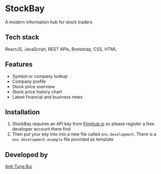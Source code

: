 # StockBay

A modern information hub for stock traders

## Tech stack

ReactJS, JavaScript, REST APIs, Bootstrap, CSS, HTML

## Features

-   Symbol or company lookup
-   Company profile
-   Stock price overview
-   Stock price history chart
-   Latest financial and business news

## Installation

1. StockBay requires an API key from [Finnhub.io](https://finnhub.io) so please register a free developer account there first
2. Then put your key into into a new file called `env.development`. There is a `env.development.example` file provided as template

## Developed by

[Anh Tung Bui](https://anhtungbui.com)
